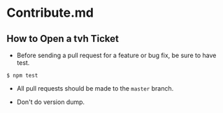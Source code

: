 # Contribute.md

## How to Open a tvh Ticket

* Before sending a pull request for a feature or bug fix, be sure to have test.
```
$ npm test
```

* All pull requests should be made to the `master` branch.

* Don't do version dump.
